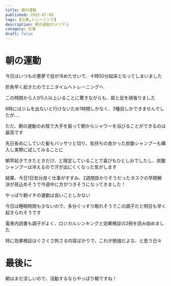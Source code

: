 ```yaml
---
title: 朝の運動
published: 2025-07-08
tags: [仕事,トレーニング]
description: 朝の運動のメリデメ
category: 仕事
draft: false
---
```

# 朝の運動

今日はいつもの悪夢で目が冷めたせいで、４時50分起床となってしまいました

折角早く起きたのでエニタイムへトレーニングへ

この時間から人が5人以上いることに驚きながらも、肩と足を頑張りました

6時にはジムを出ないと行けないため1時間しかなく、3種目しかできませんでしたが....

ただ、朝の運動のお陰で大手を振って朝からシャワーを浴びることができるのは最高です

先日長めにしていた髪もバッサリと切り、気持ちの良かった炭酸シャンプーも購入し実際に試してみることに

朝早起きできたときだけ、と限定していることで喜びもひとしおでしたし、炭酸シャンプーは冷えるので汗が出にくくなった気がします

結果、今日1日気分良く仕事がすすみ、2週間掛かりそうだったタスクの早期解決が見込めそうで今週中に方がつきそうになってきました！

やっぱり朝イチの運動は良いことしかない

今日は睡眠時間も少ないので、多分ぐっすり眠れそうでこの調子だと明日も早く起きられそうです

電車内読書も調子がよく、ロジカルシンキングと効果検証の2冊を読み始めました

特に効果検証はぐさぐさ刺さる内容ばかりで、これが勉強だよな、と思う日々

# 最後に

朝はまだ涼しいので、活動するならやっぱり朝ですね！
